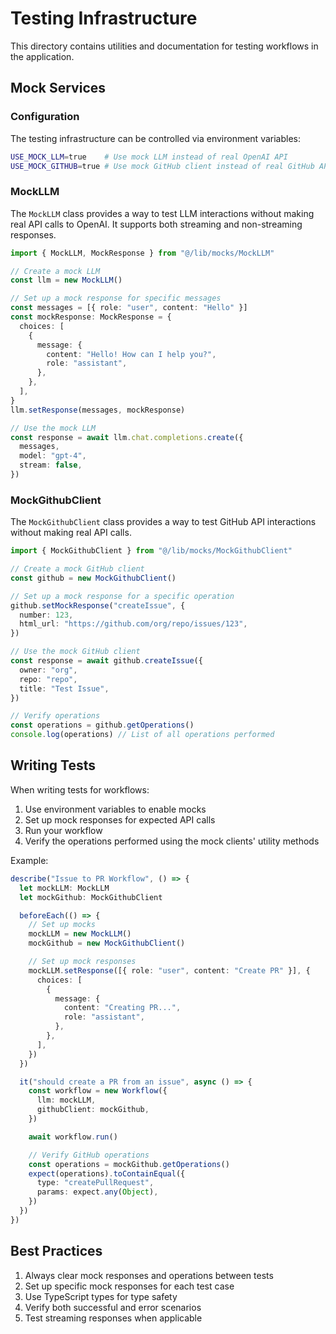 # Testing Infrastructure

This directory contains utilities and documentation for testing workflows in the application.

## Mock Services

### Configuration

The testing infrastructure can be controlled via environment variables:

```bash
USE_MOCK_LLM=true    # Use mock LLM instead of real OpenAI API
USE_MOCK_GITHUB=true # Use mock GitHub client instead of real GitHub API
```

### MockLLM

The `MockLLM` class provides a way to test LLM interactions without making real API calls to OpenAI. It supports both streaming and non-streaming responses.

```typescript
import { MockLLM, MockResponse } from "@/lib/mocks/MockLLM"

// Create a mock LLM
const llm = new MockLLM()

// Set up a mock response for specific messages
const messages = [{ role: "user", content: "Hello" }]
const mockResponse: MockResponse = {
  choices: [
    {
      message: {
        content: "Hello! How can I help you?",
        role: "assistant",
      },
    },
  ],
}
llm.setResponse(messages, mockResponse)

// Use the mock LLM
const response = await llm.chat.completions.create({
  messages,
  model: "gpt-4",
  stream: false,
})
```

### MockGithubClient

The `MockGithubClient` class provides a way to test GitHub API interactions without making real API calls.

```typescript
import { MockGithubClient } from "@/lib/mocks/MockGithubClient"

// Create a mock GitHub client
const github = new MockGithubClient()

// Set up a mock response for a specific operation
github.setMockResponse("createIssue", {
  number: 123,
  html_url: "https://github.com/org/repo/issues/123",
})

// Use the mock GitHub client
const response = await github.createIssue({
  owner: "org",
  repo: "repo",
  title: "Test Issue",
})

// Verify operations
const operations = github.getOperations()
console.log(operations) // List of all operations performed
```

## Writing Tests

When writing tests for workflows:

1. Use environment variables to enable mocks
2. Set up mock responses for expected API calls
3. Run your workflow
4. Verify the operations performed using the mock clients' utility methods

Example:

```typescript
describe("Issue to PR Workflow", () => {
  let mockLLM: MockLLM
  let mockGithub: MockGithubClient

  beforeEach(() => {
    // Set up mocks
    mockLLM = new MockLLM()
    mockGithub = new MockGithubClient()

    // Set up mock responses
    mockLLM.setResponse([{ role: "user", content: "Create PR" }], {
      choices: [
        {
          message: {
            content: "Creating PR...",
            role: "assistant",
          },
        },
      ],
    })
  })

  it("should create a PR from an issue", async () => {
    const workflow = new Workflow({
      llm: mockLLM,
      githubClient: mockGithub,
    })

    await workflow.run()

    // Verify GitHub operations
    const operations = mockGithub.getOperations()
    expect(operations).toContainEqual({
      type: "createPullRequest",
      params: expect.any(Object),
    })
  })
})
```

## Best Practices

1. Always clear mock responses and operations between tests
2. Set up specific mock responses for each test case
3. Use TypeScript types for type safety
4. Verify both successful and error scenarios
5. Test streaming responses when applicable
